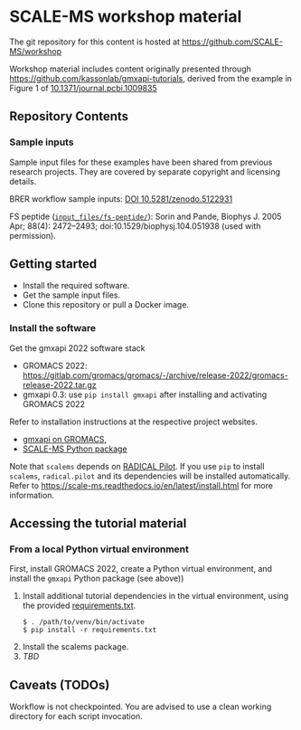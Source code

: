 # SCALE-MS workshop material

The git repository for this content is hosted at 
https://github.com/SCALE-MS/workshop

Workshop material includes content originally presented through
https://github.com/kassonlab/gmxapi-tutorials,
derived from the example in Figure 1 of [10.1371/journal.pcbi.1009835](https://dx.plos.org/10.1371/journal.pcbi.1009835)

## Repository Contents

### Sample inputs

Sample input files for these examples have been shared from previous research projects. They are covered by separate copyright and licensing details.

BRER workflow sample inputs: [DOI 10.5281/zenodo.5122931](https://zenodo.org/record/5122931)

FS peptide ([`input_files/fs-peptide/`](input_files/fs-peptide/)):
Sorin and Pande, Biophys J. 2005 Apr; 88(4): 2472–2493; doi:10.1529/biophysj.104.051938 (used with permission).

## Getting started

* Install the required software.
* Get the sample input files.
* Clone this repository or pull a Docker image.

### Install the software

Get the gmxapi 2022 software stack

* GROMACS 2022: https://gitlab.com/gromacs/gromacs/-/archive/release-2022/gromacs-release-2022.tar.gz
* gmxapi 0.3: use `pip install gmxapi` after installing and activating GROMACS 2022

Refer to installation instructions at the respective project websites.
* [gmxapi on GROMACS](https://manual.gromacs.org/current/gmxapi/userguide/install.html), 
* [SCALE-MS Python package](https://scale-ms.readthedocs.io/en/latest/install.html)

Note that `scalems` depends on [RADICAL Pilot](https://radicalpilot.readthedocs.io/en/stable/).
If you use `pip` to install `scalems`, `radical.pilot` and its dependencies will be installed automatically.
Refer to https://scale-ms.readthedocs.io/en/latest/install.html for more information.

## Accessing the tutorial material

### From a local Python virtual environment

First, install GROMACS 2022, create a Python virtual environment, and install the `gmxapi` Python package (see above))

1. Install additional tutorial dependencies in the virtual environment, using the provided [requirements.txt](requirements.txt).
    ```shell
    $ . /path/to/venv/bin/activate
    $ pip install -r requirements.txt
    ```
2. Install the scalems package.
3. *TBD*

## Caveats (TODOs)

Workflow is not checkpointed. You are advised to use a clean working directory for each script invocation.

